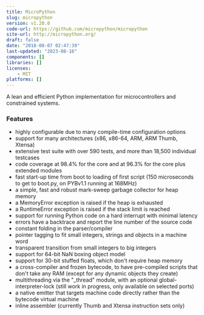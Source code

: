 ```yaml
---
title: MicroPython
slug: micropython
version: v1.20.0
code-url: https://github.com/micropython/micropython
site-url: http://micropython.org/
draft: false
date: "2018-08-07 02:47:39"
last-updated: "2023-08-16"
components: []
libraries: []
licenses:
    - MIT
platforms: []
---
```

A lean and efficient Python implementation for microcontrollers and constrained systems.

<!--more-->

### Features
- highly configurable due to many compile-time configuration options
- support for many architectures (x86, x86-64, ARM, ARM Thumb, Xtensa)
- extensive test suite with over 590 tests, and more than 18,500 individual testcases
- code coverage at 98.4% for the core and at 96.3% for the core plus extended modules
- fast start-up time from boot to loading of first script (150 microseconds to get to boot.py, on PYBv1.1 running at 168MHz)
- a simple, fast and robust mark-sweep garbage collector for heap memory
- a MemoryError exception is raised if the heap is exhausted
- a RuntimeError exception is raised if the stack limit is reached
- support for running Python code on a hard interrupt with minimal latency
- errors have a backtrace and report the line number of the source code
- constant folding in the parser/compiler
- pointer tagging to fit small integers, strings and objects in a machine word
- transparent transition from small integers to big integers
- support for 64-bit NaN boxing object model
- support for 30-bit stuffed floats, which don't require heap memory
- a cross-compiler and frozen bytecode, to have pre-compiled scripts that don't take any RAM (except for any dynamic objects they create)
- multithreading via the "_thread" module, with an optional global-interpreter-lock (still work in progress, only available on selected ports)
- a native emitter that targets machine code directly rather than the bytecode virtual machine
- inline assembler (currently Thumb and Xtensa instruction sets only)
